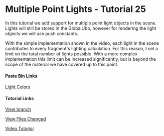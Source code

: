 # Multiple Point Lights - Tutorial 25

In this tutorial we add support for multiple point light objects in the scene. Lights will still be stored in the GlobalUbo, however for rendering the light objects we will use push constants.

With the simple implementation shown in the video, each light in the scene contributes to every fragment's lighting calculation. For this reason, I set a limit on the total number of lights possible. With a more complex implementation this limit can be increased significantly, but is beyond the scope of the material we have covered up to this point.

#### Paste Bin Links

[Light Colors](https://pastebin.com/HJZXyBTi)

#### Tutorial Links

[View branch](https://github.com/blurrypiano/littleVulkanEngine/tree/tut25)

[View Files Changed](https://github.com/blurrypiano/littleVulkanEngine/pull/26/files)

[Video Tutorial](https://youtu.be/1olS6ayckKM)
